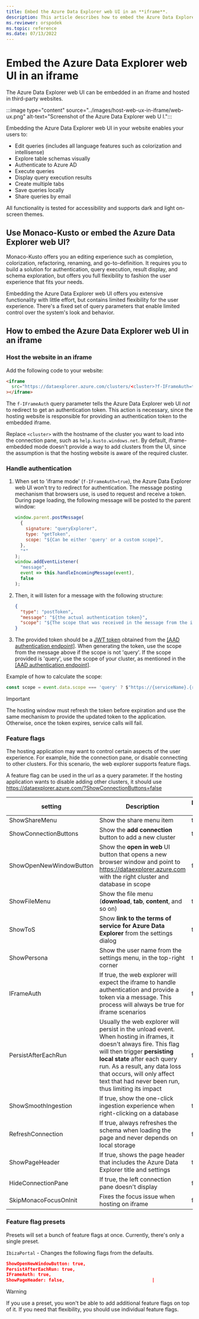 ```yaml
---
title: Embed the Azure Data Explorer web UI in an **iframe**.
description: This article describes how to embed the Azure Data Explorer web UI in an **iframe**.
ms.reviewer: orspodek
ms.topic: reference
ms.date: 07/13/2022
---
```

# Embed the Azure Data Explorer web UI in an iframe

The Azure Data Explorer web UI can be embedded in an iframe and hosted in third-party websites.

:::image type="content" source="../images/host-web-ux-in-iframe/web-ux.png" alt-text="Screenshot of the Azure Data Explorer web U I.":::

Embedding the Azure Data Explorer web UI in your website enables your users to:

- Edit queries (includes all language features such as colorization and intellisense)
- Explore table schemas visually
- Authenticate to Azure AD
- Execute queries
- Display query execution results
- Create multiple tabs
- Save queries locally
- Share queries by email

All functionality is tested for accessibility and supports dark and light on-screen themes.

## Use Monaco-Kusto or embed the Azure Data Explorer web UI?

Monaco-Kusto offers you an editing experience such as completion, colorization, refactoring, renaming, and go-to-definition. It requires you to build a solution for authentication, query execution, result display, and schema exploration, but offers you full flexibility to fashion the user experience that fits your needs.

Embedding the Azure Data Explorer web UI offers you extensive functionality with little effort, but contains limited flexibility for the user experience. There's a fixed set of query parameters that enable limited control over the system's look and behavior.

## How to embed the Azure Data Explorer web UI in an iframe

### Host the website in an iframe

Add the following code to your website:

```html
<iframe
  src="https://dataexplorer.azure.com/clusters/<cluster>?f-IFrameAuth=true"
></iframe>
```

The `f-IFrameAuth` query parameter tells the Azure Data Explorer web UI *not* to redirect to get an authentication token. This action is necessary, since the hosting website is responsible for providing an authentication token to the embedded iframe.

Replace `<cluster>` with the hostname of the cluster you want to load into the connection pane, such as `help.kusto.windows.net`. By default, iframe-embedded mode doesn't provide a way to add clusters from the UI, since the assumption is that the hosting website is aware of the required cluster.

### Handle authentication

1. When set to 'iframe mode' (`f-IFrameAuth=true`), the Azure Data Explorer web UI won't try to redirect for authentication. The message posting mechanism that browsers use, is used to request and receive a token. During page loading, the following message will be posted to the parent window:

   ```javascript
   window.parent.postMessage(
     {
       signature: "queryExplorer",
       type: "getToken",
       scope: "${Can be either 'query' or a custom scope}",
     },
     "*"
   );
   window.addEventListener(
     "message",
     event => this.handleIncomingMessage(event),
     false
   );
   ```

1. Then, it will listen for a message with the following structure:

   ```json
   {
     "type": "postToken",
     "message": "${the actual authentication token}",
     "scope": "${The scope that was received in the message from the iframe}"
   }
   ```

1. The provided token should be a [JWT token](https://tools.ietf.org/html/rfc7519) obtained from the [[AAD authentication endpoint]](../../management/access-control/how-to-authenticate-with-aad.md#web-client-javascript-authentication-and-authorization).
When generating the token, use the scope from the message above if the scope is not 'query'. If the scope provided is 'query', use the scope of your cluster, as mentioned in the [[AAD authentication endpoint]](../../management/access-control/how-to-authenticate-with-aad.md#web-client-javascript-authentication-and-authorization).

Example of how to calculate the scope:
```javascript
const scope = event.data.scope === 'query' ? $"https://{serviceName}.{region}.kusto.windows.net/.default" : event.data.scope;
```

> [!IMPORTANT]
> The hosting window must refresh the token before expiration and use the same mechanism to provide the updated token to the application. Otherwise, once the token expires, service calls will fail.

### Feature flags

The hosting application may want to control certain aspects of the user experience. For example, hide the connection pane, or disable connecting to other clusters.
For this scenario, the web explorer supports feature flags.

A feature flag can be used in the url as a query parameter. If the hosting application wants to disable adding other clusters, it should use https://dataexplorer.azure.com/?ShowConnectionButtons=false

| setting                 | Description                                                                                                        | Default Value |
| ----------------------- | ------------------------------------------------------------------------------------------------------------------ | ------------- |
| ShowShareMenu           | Show the share menu item                                                                                           | true          |
| ShowConnectionButtons   | Show the **add connection** button to add a new cluster                                                            | true          |
| ShowOpenNewWindowButton | Show the **open in web** UI button that opens a new browser window and point to https://dataexplorer.azure.com with the right cluster and database in scope           | false         |
| ShowFileMenu            | Show the file menu (**download**, **tab**, **content**, and so on)                                                 | true          |
| ShowToS                 | Show **link to the terms of service for Azure Data Explorer** from the settings dialog                             | true          |
| ShowPersona             | Show the user name from the settings menu, in the top-right corner                                                 | true          |
| IFrameAuth              | If true, the web explorer will expect the iframe to handle authentication and provide a token via a message. This process will always be true for iframe scenarios                                                                                                                                      | false         |
| PersistAfterEachRun     | Usually the web explorer will persist in the unload event. When hosting in iframes, it doesn't always fire. This flag will then trigger **persisting local state** after each query run. As a result, any data loss that occurs, will only affect text that had never been run, thus limiting its impact          | false         |
| ShowSmoothIngestion     | If true, show the one-click ingestion experience when right-clicking on a database                                   | true          |
| RefreshConnection       | If true, always refreshes the schema when loading the page and never depends on local storage                      | false         |
| ShowPageHeader          | If true, shows the page header that includes the Azure Data Explorer title and settings                            | true          |
| HideConnectionPane      | If true, the left connection pane doesn't display                                                                  | false         |
| SkipMonacoFocusOnInit   | Fixes the focus issue when hosting on iframe                                                                       | false         |

### Feature flag presets

Presets will set a bunch of feature flags at once.
Currently, there's only a single preset.

`IbizaPortal` - Changes the following flags from the defaults.

```json
ShowOpenNewWindowButton: true,
PersistAfterEachRun: true,
IFrameAuth: true,
ShowPageHeader: false,                                 |
```

> [!WARNING]
> If you use a preset, you won't be able to add additional feature flags on top of it. If you need that flexibility, you should use individual feature flags.
